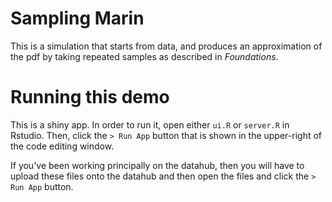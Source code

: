 # Sampling Marin 

This is a simulation that starts from data, and produces an approximation of the pdf by taking repeated samples as described in *Foundations*. 

# Running this demo

This is a shiny app. In order to run it, open either `ui.R` or `server.R` in Rstudio. Then, click the `> Run App` button that is shown in the upper-right of the code editing window. 

If you've been working principally on the datahub, then you will have to upload these files onto the datahub and then open the files and click the `> Run App` button. 
